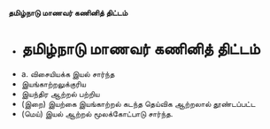 **தமிழ்நாடு மாணவர் கணினித் திட்டம்**
- # தமிழ்நாடு மாணவர் கணினித் திட்டம்
- a. விசையியக்க இயல் சார்ந்த
- இயங்காற்றலுக்குரிய
- இயந்திர ஆற்றல் பற்றிய
- (இறை) இயற்கை இயங்காற்றல் கடந்த தெய்விக ஆற்றலால் தூண்டப்பட்ட
- (மெய்) இயல் ஆற்றல் மூலக்கோட்பாடு சார்ந்த.

